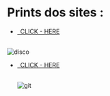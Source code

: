 # Prints dos sites :

- <div>
  <div>
    <a href="https://carlosvarao.github.io/Clones-de-Sites/Clone-Login-Discord/index.html" target="_blank">
    <img align="center" alt="" src="https://img.shields.io/badge/Discord-7289DA?style=for-the-badge&logo=discord&logoColor=white">&ensp;<span>CLICK - HERE</span>
    </a>
  </div><br>
  
 ![disco](https://github.com/CarlosVarao/Clones-de-Sites/assets/127850509/ae1b65bf-cdd5-45dc-8966-9685f29b792c) 
</div>

- <div>
  <div>
    <a href="https://carlosvarao.github.io/Clones-de-Sites/Clone-Login-GitHub/index.html" target="_blank">
    <img align="center" alt="" src="https://img.shields.io/badge/GitHub-100000?style=for-the-badge&logo=github&logoColor=white">&ensp;<span>CLICK - HERE</span>
    </a>
  </div><br>
  
  ![git](https://github.com/CarlosVarao/Clones-de-Sites/assets/127850509/a661cfe8-ffaf-4579-8d8c-5da762cf8986)
</div>











